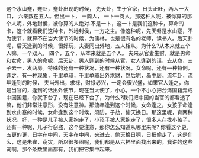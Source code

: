 这个水山蹇，蹇卦，蹇卦出现的时候， 先天卦，生于官家，日头正旺，两人一大口， 六亲数在五人。但出一卜， 一商人， 一卜一商人，那这种人呢，被你算的那个人呢，外地封侯，被你算的人绝对.不是一卜，这一卜是我们这种卡，算命的卡，这个就看我们这种卡，外地封侯，一方之主。像这种呢，先天卦是水山蹇，不为使节，就算不在当大使节的时候，为儒林，也是很有名的老师，读书人。后天卦呢，后天逢到的时候，很好玩，夫妻同出外地，五人相从，为什么?从本来就五个人嘛，一个双人， 四个，五个，从本来就是五个人。 夫来从官妻生财，就是男命和女命，男人的命呢，后天卦，男人逢到的时候从官，女人逢到的话，去从商，三子去一，发两房。特殊的还有一种状况，还有一种状况，女命呢，还有—种特例，逢之，有—种现象，千里单骑，千里单骑出外求财，然后呢，岛中居。流年卦，流年逢到的时候， 夫当外出，求禄，财禄必兴，一定会很兴盛，如果官人逢之，你是当官的，逢到的话出外使节，现在当大使了，小心，一个不小心把台湾国籍弄成中国国籍，你就下台了，现在已经下台了，为什么?我们把中国的当官的都看透了嘛，他们非常注意形，没有注意神。那流年逢到这个时候，女命逢之，女孩子命逢到水山蹇的时候，女命逢到这个时候，须防，子劫，偷天换日。那这里呢，育两种状况，好，一种是儿子被人家抱走了，小孩子被人家抱走了，很多人在找小孩子，还有一种呢，儿子行窃盗，这个要注意，那你怎么知道从哪里来呢? 你看这个更，五更的更，日字在中间，天字在中间，夹进去，偷天换日啊，日把偷走了，这是什么，这是朱雀，窃灾，所以很多图呢，我们都是从六神里面找出来的。我讲的这些词啊，那个条数里面都有，我们把它集中起来。